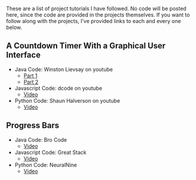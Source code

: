 These are a list of project tutorials I have followed. No code will be posted here, since the code are provided in the projects themselves. If you want to follow along with the projects, I've provided links to each and every one below.

## A Countdown Timer With a Graphical User Interface
- Java Code: Winston Lievsay on youtube
  * [Part 1](https://www.youtube.com/watch?v=gs5aMzlLLts)
  * [Part 2](https://www.youtube.com/watch?v=4HQDH2r9hqo)
- Javascript Code: dcode on youtube
  * [Video](https://www.youtube.com/watch?v=PIiMSMz7KzM)
- Python Code: Shaun Halverson on youtube
  * [Video](https://youtu.be/k5mQwgSjKs8?si=CGfcLrowOq52Y1G8)

## Progress Bars
- Java Code: Bro Code
  * [Video](https://youtu.be/JEI-fcfnFkc?si=PwrTnJc1es5lc4KQ)
- Javascript Code: Great Stack
  * [Video](https://youtu.be/mSfsGTIQlxg?si=LEwSP2D0N3e_L-_K)
- Python Code: NeuralNine
  * [Video](https://youtu.be/x1eaT88vJUA?si=EtfLWIdjQIm3KNx0)
